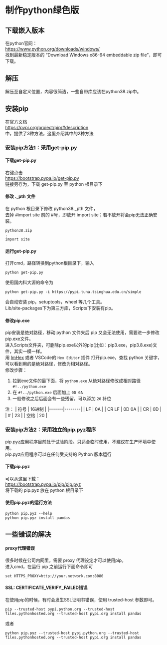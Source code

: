 # 制作python绿色版

## 下载嵌入版本
在python官网：  
https://www.python.org/downloads/windows/  
找到最新稳定版本的 “Download Windows x86-64 embeddable zip file”，即可下载。

## 解压
解压至自定义位置，内容很简洁，一些自带库应该在python38.zip中。

## 安装pip
在官方文档  
https://pypi.org/project/pip/#description  
中，提供了3种方法，这里介绍其中的2种方法


### 安装pip方法1：采用get-pip.py

#### 下载get-pip.py
右键点击  
https://bootstrap.pypa.io/get-pip.py  
链接另存为，下载 get-pip.py 至 python 根目录下

#### 修改 ._pth 文件
在 python 根目录下修改 python38._pth 文件，  
去掉 #import site 前的 #号，即放开 import site；若不放开将会pip无法正确安装。
```
python38.zip
.
import site
```

#### 运行get-pip.py
打开cmd，路径转换到python根目录下，输入
```
python get-pip.py
```
使用国内科大源的命令为
```
python get-pip.py -i https://pypi.tuna.tsinghua.edu.cn/simple
```
会自动安装 pip，setuptools，wheel 等几个工具。  
Lib/site-packages下为第三方库，Scripts下安装有pip。

#### 修改pip.exe
pip安装是绝对路径，移动 python 文件夹后 pip 又会无法使用，需要进一步修改pip.exe文件。  
进入Scripts文件夹，可删除pip.exe以外的pip(比如：pip3.exe，pip3.8.exe)文件，其实一模一样。  
用 [ImHex](https://github.com/WerWolv/ImHex) 或者 VSCode的 ``Hex Editor`` 插件 打开pip.exe，查找 python 关键字，可以看到用的是绝对路径，修改为相对路径。  
修改步骤：  

1. 拉到exe文件的最下面，将 ``python.exe`` 从绝对路径修改成相对路径 
``#!../python.exe``
2. 在 ``#!../python.exe`` 后面加上 ``0D 0A``
3. 一般修改之后后面会有一些残留，可以添加 ``20`` 补位

注：
| 符号  | 16进制 |
|-------|--------|
| LF    | 0A     |
| CR LF | 0D 0A  |
| CR    | 0D     |
| #     | 23     |
| 空格  | 20     |


### 安装pip方法2：采用独立的pip.pyz程序

pip.pyz应用程序目前处于试验阶段。只适合临时使用，不建议在生产环境中使用。  
pip.pyz应用程序可以在任何受支持的 Python 版本运行

#### 下载pip.pyz

可以从这里下载：  
https://bootstrap.pypa.io/pip/pip.pyz  
将下载的 pip.pyz 放在 python 根目录下

#### 使用pip.pyz的运行方法
```
python pip.pyz --help
python pip.pyz install pandas
```

## 一些错误的解决

#### proxy代理错误
很多时候在公司内网里，需要 proxy 代理设定才可以使用pip。  
进入cmd，在运行 pip 之前运行下面命令即可
```
set HTTPS_PROXY=http://your.network.com:8080
```

#### SSL: CERTIFICATE_VERIFY_FAILED错误
在使用pip的时候，有时会发生SSL证明书错误，使用 trusted-host 参数即可。
```
pip --trusted-host pypi.python.org --trusted-host files.pythonhosted.org --trusted-host pypi.org install pandas
```
或者
```
python pip.pyz --trusted-host pypi.python.org --trusted-host files.pythonhosted.org --trusted-host pypi.org install pandas
```
